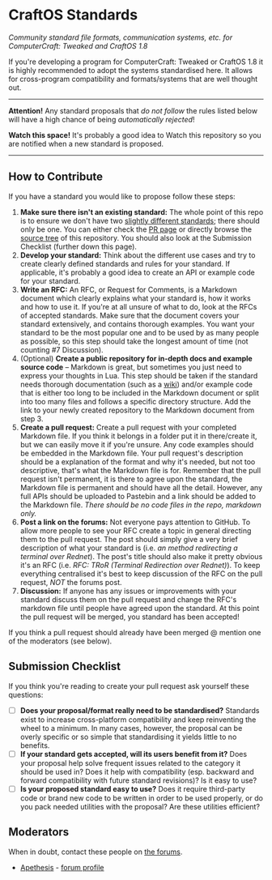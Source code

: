 # CraftOS Standards

*Community standard file formats, communication systems, etc. for ComputerCraft: Tweaked and CraftOS 1.8*

If you're developing a program for ComputerCraft: Tweaked or CraftOS 1.8 it is highly recommended to adopt the systems
standardised here. It allows for cross-program compatibility and formats/systems that are well thought out.

----

**Attention!** Any standard proposals that _do not follow_ the rules listed below will have a high chance of being
_automatically rejected_!

**Watch this space!** It's probably a good idea to Watch this repository so you are notified when a new standard is
proposed.

----

## How to Contribute

If you have a standard you would like to propose follow these steps:

1. **Make sure there isn't an existing standard:** The whole point of this repo is to ensure we don't have
   two [slightly different standards](https://xkcd.com/927/); there should only be one. You can either check
   the [PR page](https://github.com/Apethesis/CraftOS-Standards/pulls?q=is%3Apr) or directly browse
   the [source tree](https://github.com/Apethesis/CraftOS-Standards/tree/master/) of this repository. You should also look at
   the Submission Checklist (further down this page).
2. **Develop your standard:** Think about the different use cases and try to create clearly defined standards and rules
   for your standard. If applicable, it's probably a good idea to create an API or example code for your standard.
3. **Write an RFC:** An RFC, or Request for Comments, is a Markdown document which clearly explains what your standard
   is, how it works and how to use it. If you're at all unsure of what to do, look at the RFCs of accepted
   standards. Make sure that the document covers your standard extensively, and contains thorough examples. You want
   your standard to be the most popular one and to be used by as many people as possible, so this step should take the
   longest amount of time (not counting #7 Discussion).
4. (Optional) **Create a public repository for in-depth docs and example source code** – Markdown is great, but
   sometimes you just need to express your thoughts in Lua. This step should be taken if the standard needs thorough
   documentation (such as a [wiki](https://help.github.com/articles/about-github-wikis/)) and/or example code that is
   either too long to be included in the Markdown document or split into too many files and follows a specific directory
   structure. Add the link to your newly created repository to the Markdown document from step 3.
5. **Create a pull request:** Create a pull request with your completed Markdown file. If you think it belongs in a
   folder put it in there/create it, but we can easily move it if you're unsure. Any code examples should be embedded in
   the Markdown file. Your pull request's description should be a explanation of the format and why it's needed, but not
   too descriptive, that's what the Markdown file is for. Remember that the pull request isn't permanent, it is there to
   agree upon the standard, the Markdown file is permanent and should have all the detail. However, any full APIs should
   be uploaded to Pastebin and a link should be added to the Markdown file. *There should be no code files in the repo,
   markdown only.*
6. **Post a link on the forums:** Not everyone pays attention to GitHub. To allow more people to see your RFC create a
   topic in general directing them to the pull request. The post should simply give a very brief description of what
   your standard is (i.e. *an method redirecting a terminal over Rednet*). The post's title should also make it pretty
   obvious it's an RFC (i.e. *RFC: TRoR (Terminal Redirection over Rednet)*). To keep everything centralised it's best
   to keep discussion of the RFC on the pull request, *NOT* the forums post.
7. **Discussion:** If anyone has any issues or improvements with your standard discuss them on the pull request and
   change the RFC's markdown file until people have agreed upon the standard. At this point the pull request will be
   merged, you standard has been accepted!

If you think a pull request should already have been merged @ mention one of the moderators (see below).

## Submission Checklist

If you think you're reading to create your pull request ask yourself these questions:
- [ ] **Does your proposal/format really need to be standardised?** Standards exist to increase cross-platform
  compatibility and keep reinventing the wheel to a minimum. In many cases, however, the proposal can be overly specific
  or so simple that standardising it yields little to no benefits.
- [ ] **If your standard gets accepted, will its users benefit from it?** Does your proposal help solve frequent issues
  related to the category it should be used in? Does it help with compatibility (esp. backward and forward compatibility
  with future standard revisions)? Is it easy to use?
- [ ] **Is your proposed standard easy to use?** Does it require third-party code or brand new code to be written in
  order to be used properly, or do you pack needed utilities with the proposal? Are these utilities efficient?

## Moderators

When in doubt, contact these people on [the forums](https://forums.computercraft.cc/index.php).

- [Apethesis](https://github.com/Apethesis) - [forum profile](https://forums.computercraft.cc/index.php?action=profile;u=685)
